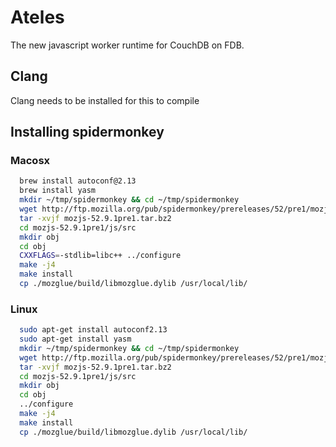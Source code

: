 # Ateles

The new javascript worker runtime for CouchDB on FDB.

## Clang

  Clang needs to be installed for this to compile

## Installing spidermonkey

### Macosx

```bash
  brew install autoconf@2.13
  brew install yasm
  mkdir ~/tmp/spidermonkey && cd ~/tmp/spidermonkey
  wget http://ftp.mozilla.org/pub/spidermonkey/prereleases/52/pre1/mozjs-52.9.1pre1.tar.bz2
  tar -xvjf mozjs-52.9.1pre1.tar.bz2
  cd mozjs-52.9.1pre1/js/src
  mkdir obj
  cd obj
  CXXFLAGS=-stdlib=libc++ ../configure
  make -j4
  make install
  cp ./mozglue/build/libmozglue.dylib /usr/local/lib/
```

### Linux

```bash
  sudo apt-get install autoconf2.13
  sudo apt-get install yasm
  mkdir ~/tmp/spidermonkey && cd ~/tmp/spidermonkey
  wget http://ftp.mozilla.org/pub/spidermonkey/prereleases/52/pre1/mozjs-52.9.1pre1.tar.bz2
  tar -xvjf mozjs-52.9.1pre1.tar.bz2
  cd mozjs-52.9.1pre1/js/src
  mkdir obj
  cd obj
  ../configure
  make -j4
  make install
  cp ./mozglue/build/libmozglue.dylib /usr/local/lib/
```
